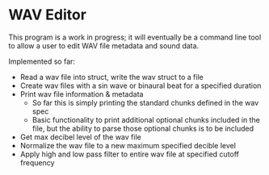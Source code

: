 
# WAV Editor

This program is a work in progress; it will eventually be a command line tool to allow a user to edit WAV file metadata and sound data.

Implemented so far:

- Read a wav file into struct, write the wav struct to a file
- Create wav files with a sin wave or binaural beat for a specified duration
- Print wav file information & metadata
	- So far this is simply printing the standard chunks defined in the wav spec
	- Basic functionality to print additional optional chunks included in the file, but the ability to parse those optional chunks is to be included
- Get max decibel level of the wav file
- Normalize the wav file to a new maximum specified decible level
- Apply high and low pass filter to entire wav file at specified cutoff frequency
